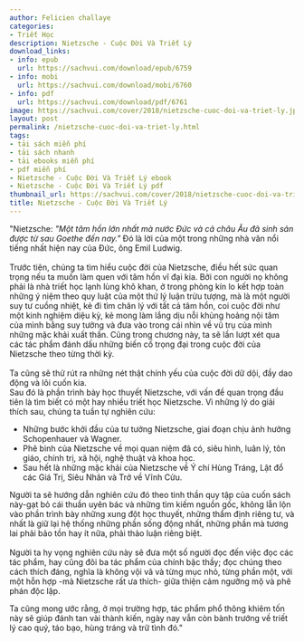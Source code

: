 ```yaml
---
author: Felicien challaye
categories:
- Triết Học
description: Nietzsche - Cuộc Đời Và Triết Lý
download_links:
- info: epub
  url: https://sachvui.com/download/epub/6759
- info: mobi
  url: https://sachvui.com/download/mobi/6760
- info: pdf
  url: https://sachvui.com/download/pdf/6761
image: https://sachvui.com/cover/2018/nietzsche-cuoc-doi-va-triet-ly.jpg
layout: post
permalink: /nietzsche-cuoc-doi-va-triet-ly.html
tags:
- tải sách miễn phí
- tải sách nhanh
- tải ebooks miễn phí
- pdf miễn phí
- Nietzsche - Cuộc Đời Và Triết Lý ebook
- Nietzsche - Cuộc Đời Và Triết Lý pdf
thumbnail_url: https://sachvui.com/cover/2018/nietzsche-cuoc-doi-va-triet-ly.jpg
title: Nietzsche - Cuộc Đời Và Triết Lý
---
```


 <div class="item-desc text-justify"> <p>"Nietzsche: <em>"Một tâm hồn lớn nhất mà nước Đức và cả châu Âu đã sinh sản được từ sau Goethe đến nay."</em> Đó là lời của một trong những nhà văn nổi tiếng nhất hiện nay của Đức, ông Emil Ludwig. <br><br>Trước tiên, chúng ta tìm hiểu cuộc đời của Nietzsche, điều hết sức quan trọng nếu ta muốn làm quen với tâm hồn vĩ đại kia. Bởi con người nọ không phải là nhà triết học lạnh lùng khô khan, ở trong phòng kín lo kết hợp toàn những ý niệm theo quy luật của một thứ lý luận trừu tượng, mà là một người suy tư cuồng nhiệt, kẻ đi tìm chân lý với tất cả tâm hồn, coi cuộc đời như một kinh nghiệm diệu kỳ, kẻ mong làm lắng dịu nỗi khủng hoảng nội tâm của mình bằng suy tưởng và đưa vào trong cái nhìn về vũ trụ của mình những mặc khải xuất thần. Cũng trong chương này, ta sẽ lần lượt xét qua các tác phẩm đánh dấu những biến cố trọng đại trong cuộc đời của Nietzsche theo từng thời kỳ. <br><br>Ta cũng sẽ thử rút ra những nét thật chính yếu của cuộc đời dữ dội, đầy dao động và lôi cuốn kia. <br>Sau đó là phần trình bày học thuyết Nietzsche, với vấn đề quan trọng đầu tiên là tìm biết có một hay nhiều triết học Nietzsche. Vì những lý do giải thích sau, chúng ta tuần tự nghiên cứu:</p><ul><li>Những bước khởi đầu của tư tưởng Nietzsche, giai đoạn chịu ảnh hưởng Schopenhauer và Wagner.</li><li>Phê bình của Nietzsche về mọi quan niệm đã có, siêu hình, luân lý, tôn giáo, chính trị, xã hội, nghệ thuật và khoa học.</li><li>Sau hết là những mặc khải của Nietzsche về Ý chí Hùng Tráng, Lật đổ các Giá Trị, Siêu Nhân và Trở về Vĩnh Cửu.</li></ul><p>Người ta sẽ hướng dẫn nghiên cứu đó theo tinh thần quy tập của cuốn sách này-gạt bỏ cái thuần uyên bác và những tìm kiếm nguồn gốc, không lẫn lộn vào phần trình bày những xung đột học thuyết, những thẩm định riêng tư, và nhất là giữ lại hệ thống những phần sống động nhất, những phần mà tương lai phải bảo tồn hay ít nữa, phải thảo luận riêng biệt. <br><br>Người ta hy vọng nghiên cứu này sẽ đưa một số người đọc đến việc đọc các tác phẩm, hay cũng đôi ba tác phẩm của chính bậc thầy; đọc chúng theo cách thích đáng, nghĩa là không vội vã và từng mục nhỏ, từng phần một, với một hỗn hợp -mà Nietzsche rất ưa thích- giữa thiện cảm ngưỡng mộ và phê phán độc lập.</p><p>Ta cũng mong ước rằng, ở mọi trường hợp, tác phẩm phổ thông khiêm tốn này sẽ giúp đánh tan vài thành kiến, ngày nay vẫn còn bành trướng về triết lý cao quý, táo bạo, hùng tráng và trữ tình đó."<br> </p> </div>